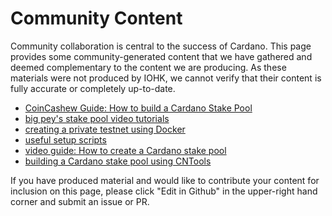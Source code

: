 # Community Content

Community collaboration is central to the success of Cardano. This page provides some community-generated content that we have gathered and deemed complementary to the content we are producing. As these materials were not produced by IOHK, we cannot verify that their content is fully accurate or completely up-to-date.

* [CoinCashew Guide: How to build a Cardano Stake Pool](https://www.coincashew.com/coins/overview-ada/guide-how-to-build-a-haskell-stakepool-node)
* [big pey's stake pool video tutorials](https://www.youtube.com/playlist?list=PLyThQPJpttTJ4r9wUdlWi1DMty4nAT85d)
* [creating a private testnet using Docker](https://github.com/ItFlyingStart/shelley-private-testnet)
* [useful setup scripts](https://github.com/gitmachtl/scripts/tree/master/cardano)
* [video guide: How to create a Cardano stake pool](https://www.youtube.com/playlist?list=PLyThQPJpttTJ4r9wUdlWi1DMty4nAT85d)
* [building a Cardano stake pool using CNTools](https://www.youtube.com/watch?v=UN4rSRr7LDk&feature=youtu.be)


If you have produced material and would like to contribute your content for inclusion on this page, please click "Edit in Github" in the upper-right hand corner and submit an issue or PR.
